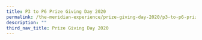 ```yaml
---
title: P3 to P6 Prize Giving Day 2020
permalink: /the-meridian-experience/prize-giving-day-2020/p3-to-p6-prize-giving-day-2020/
description: ""
third_nav_title: Prize Giving Day 2020
---
```

